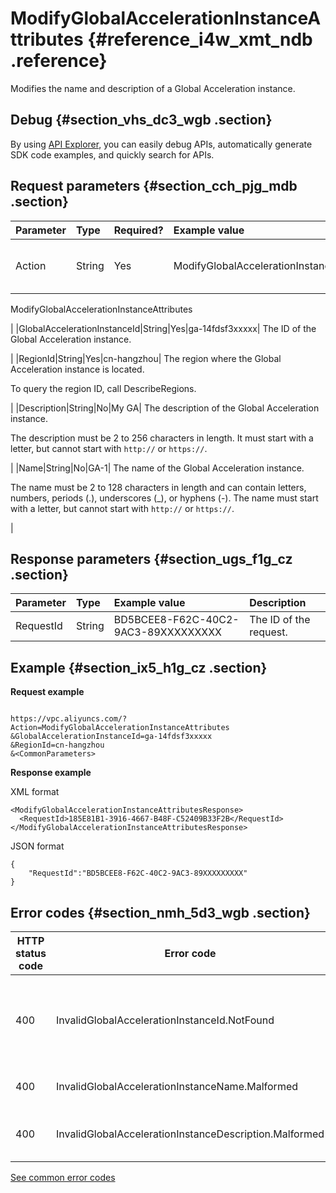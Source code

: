 # ModifyGlobalAccelerationInstanceAttributes {#reference_i4w_xmt_ndb .reference}

Modifies the name and description of a Global Acceleration instance.

## Debug {#section_vhs_dc3_wgb .section}

By using [API Explorer](https://api.aliyun.com/#product=Vpc&api=DescribeVpcAttribute), you can easily debug APIs, automatically generate SDK code examples, and quickly search for APIs.

## Request parameters {#section_cch_pjg_mdb .section}

|Parameter|Type|Required?|Example value|Description|
|:--------|:---|:--------|:------------|:----------|
|Action|String|Yes|ModifyGlobalAccelerationInstanceAttributes| The name of this action. Value:

 ModifyGlobalAccelerationInstanceAttributes

 |
|GlobalAccelerationInstanceId|String|Yes|ga-14fdsf3xxxxx| The ID of the Global Acceleration instance.

 |
|RegionId|String|Yes|cn-hangzhou| The region where the Global Acceleration instance is located.

 To query the region ID, call DescribeRegions.

 |
|Description|String|No|My GA| The description of the Global Acceleration instance.

 The description must be 2 to 256 characters in length. It must start with a letter, but cannot start with `http://` or `https://`.

 |
|Name|String|No|GA-1| The name of the Global Acceleration instance.

 The name must be 2 to 128 characters in length and can contain letters, numbers, periods \(.\), underscores \(\_\), or hyphens \(-\). The name must start with a letter, but cannot start with `http://` or `https://`.

 |

## Response parameters {#section_ugs_f1g_cz .section}

|Parameter|Type|Example value|Description|
|:--------|:---|:------------|:----------|
|RequestId|String|BD5BCEE8-F62C-40C2-9AC3-89XXXXXXXXX|The ID of the request.|

## Example {#section_ix5_h1g_cz .section}

**Request example**

``` {#createVPCpub}

https://vpc.aliyuncs.com/?Action=ModifyGlobalAccelerationInstanceAttributes
&GlobalAccelerationInstanceId=ga-14fdsf3xxxxx
&RegionId=cn-hangzhou
&<CommonParameters>

```

**Response example**

XML format

```
<ModifyGlobalAccelerationInstanceAttributesResponse>
  <RequestId>185E81B1-3916-4667-B48F-C52409B33F2B</RequestId>
</ModifyGlobalAccelerationInstanceAttributesResponse>

```

JSON format

```
{
	"RequestId":"BD5BCEE8-F62C-40C2-9AC3-89XXXXXXXXX"
}
```

## Error codes {#section_nmh_5d3_wgb .section}

|HTTP status code|Error code|Error message|Description|
|----------------|----------|-------------|-----------|
|400|InvalidGlobalAccelerationInstanceId.NotFound|The specified GlobalAccelerationInstanceId is not found.|The specified Global Acceleration instance does not exist.|
|400|InvalidGlobalAccelerationInstanceName.Malformed|The specified Name is not valid.|The name format is invalid.|
|400|InvalidGlobalAccelerationInstanceDescription.Malformed|The specified Description is not valid.|The description format is invalid.|

[See common error codes](https://error-center.aliyun.com/status/product/Vpc)

